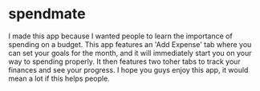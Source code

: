 # spendmate

I made this app because I wanted people to learn the importance of spending on a budget. This app features an 'Add Expense' tab where you can set your goals for the month, and it will immediately start you on your way to spending properly. It then features two toher tabs to track your finances and see your progress. I hope you guys enjoy this app, it would mean a lot if this helps people. 
